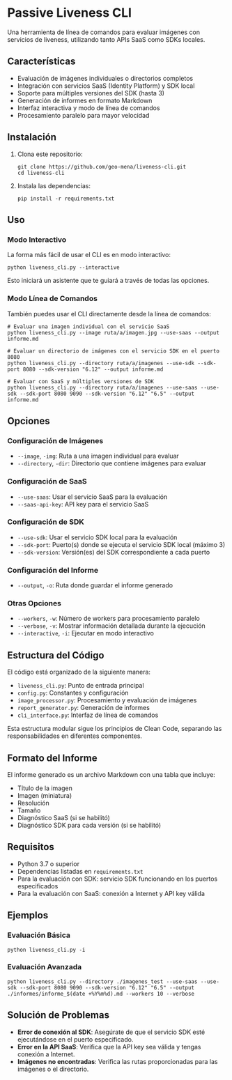# Passive Liveness CLI

Una herramienta de línea de comandos para evaluar imágenes con servicios de liveness, utilizando tanto APIs SaaS como SDKs locales.

## Características

- Evaluación de imágenes individuales o directorios completos
- Integración con servicios SaaS (Identity Platform) y SDK local
- Soporte para múltiples versiones del SDK (hasta 3)
- Generación de informes en formato Markdown
- Interfaz interactiva y modo de línea de comandos
- Procesamiento paralelo para mayor velocidad

## Instalación

1. Clona este repositorio:
   ```
   git clone https://github.com/geo-mena/liveness-cli.git
   cd liveness-cli
   ```

2. Instala las dependencias:
   ```
   pip install -r requirements.txt
   ```

## Uso

### Modo Interactivo

La forma más fácil de usar el CLI es en modo interactivo:

```
python liveness_cli.py --interactive
```

Esto iniciará un asistente que te guiará a través de todas las opciones.

### Modo Línea de Comandos

También puedes usar el CLI directamente desde la línea de comandos:

```
# Evaluar una imagen individual con el servicio SaaS
python liveness_cli.py --image ruta/a/imagen.jpg --use-saas --output informe.md

# Evaluar un directorio de imágenes con el servicio SDK en el puerto 8080
python liveness_cli.py --directory ruta/a/imagenes --use-sdk --sdk-port 8080 --sdk-version "6.12" --output informe.md

# Evaluar con SaaS y múltiples versiones de SDK
python liveness_cli.py --directory ruta/a/imagenes --use-saas --use-sdk --sdk-port 8080 9090 --sdk-version "6.12" "6.5" --output informe.md
```

## Opciones

### Configuración de Imágenes
- `--image`, `-img`: Ruta a una imagen individual para evaluar
- `--directory`, `-dir`: Directorio que contiene imágenes para evaluar

### Configuración de SaaS
- `--use-saas`: Usar el servicio SaaS para la evaluación
- `--saas-api-key`: API key para el servicio SaaS

### Configuración de SDK
- `--use-sdk`: Usar el servicio SDK local para la evaluación
- `--sdk-port`: Puerto(s) donde se ejecuta el servicio SDK local (máximo 3)
- `--sdk-version`: Versión(es) del SDK correspondiente a cada puerto

### Configuración del Informe
- `--output`, `-o`: Ruta donde guardar el informe generado

### Otras Opciones
- `--workers`, `-w`: Número de workers para procesamiento paralelo
- `--verbose`, `-v`: Mostrar información detallada durante la ejecución
- `--interactive`, `-i`: Ejecutar en modo interactivo

## Estructura del Código

El código está organizado de la siguiente manera:

- `liveness_cli.py`: Punto de entrada principal
- `config.py`: Constantes y configuración
- `image_processor.py`: Procesamiento y evaluación de imágenes
- `report_generator.py`: Generación de informes
- `cli_interface.py`: Interfaz de línea de comandos

Esta estructura modular sigue los principios de Clean Code, separando las responsabilidades en diferentes componentes.

## Formato del Informe

El informe generado es un archivo Markdown con una tabla que incluye:

- Título de la imagen
- Imagen (miniatura)
- Resolución
- Tamaño
- Diagnóstico SaaS (si se habilitó)
- Diagnóstico SDK para cada versión (si se habilitó)

## Requisitos

- Python 3.7 o superior
- Dependencias listadas en `requirements.txt`
- Para la evaluación con SDK: servicio SDK funcionando en los puertos especificados
- Para la evaluación con SaaS: conexión a Internet y API key válida

## Ejemplos

### Evaluación Básica
```
python liveness_cli.py -i
```

### Evaluación Avanzada
```
python liveness_cli.py --directory ./imagenes_test --use-saas --use-sdk --sdk-port 8080 9090 --sdk-version "6.12" "6.5" --output ./informes/informe_$(date +%Y%m%d).md --workers 10 --verbose
```

## Solución de Problemas

- **Error de conexión al SDK**: Asegúrate de que el servicio SDK esté ejecutándose en el puerto especificado.
- **Error en la API SaaS**: Verifica que la API key sea válida y tengas conexión a Internet.
- **Imágenes no encontradas**: Verifica las rutas proporcionadas para las imágenes o el directorio.